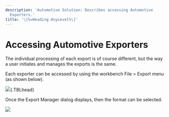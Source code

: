 ```yaml
---
description: 'Automotive Solution: Describes accessing Automotive
  Exporters.'
title: '\[%=Heading.AnyLevel%\]'
---
```


Accessing Automotive Exporters
==============================

The individual processing of each export is of course different, but the
way a user initiates and manages the exports is the same.

Each exporter can be accessed by using the workbench File \> Export menu
(as shown below).

![](../../../Resources/Images/Exporters/Access%20Exporters.png){.TBLhead}

Once the Export Manager dialog displays, then the format can be
selected.

![](../../../Resources/Images/Exporters/Selected%20Exporter%20Type.png)

